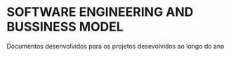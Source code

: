 # SOFTWARE ENGINEERING AND BUSSINESS MODEL
 Documentos desenvolvidos para os projetos desevolvidos ao longo do ano
